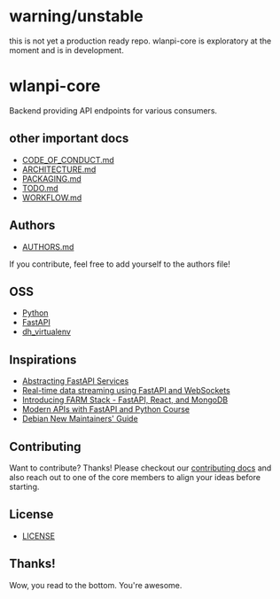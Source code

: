 # warning/unstable

this is not yet a production ready repo. wlanpi-core is exploratory at the moment and is in development.

# wlanpi-core

Backend providing API endpoints for various consumers.

## other important docs

- [CODE_OF_CONDUCT.md](CODE_OF_CONDUCT.md)
- [ARCHITECTURE.md](ARCHITECTURE.md)
- [PACKAGING.md](PACKAGING.md)
- [TODO.md](TODO.md)
- [WORKFLOW.md](WORKFLOW.md)

## Authors

- [AUTHORS.md](AUTHORS.md)

If you contribute, feel free to add yourself to the authors file!

## OSS

- [Python](https://www.python.org/)
- [FastAPI](https://fastapi.tiangolo.com/)
- [dh_virtualenv](https://github.com/spotify/dh-virtualenv)

## Inspirations

- [Abstracting FastAPI Services](https://camillovisini.com/article/abstracting-fastapi-services/)
- [Real-time data streaming using FastAPI and WebSockets](https://stribny.name/blog/2020/07/real-time-data-streaming-using-fastapi-and-websockets/)
- [Introducing FARM Stack - FastAPI, React, and MongoDB](https://www.mongodb.com/developer/how-to/FARM-Stack-FastAPI-React-MongoDB/)
- [Modern APIs with FastAPI and Python Course](https://training.talkpython.fm/courses/getting-started-with-fastapi)
- [Debian New Maintainers' Guide](https://www.debian.org/doc/manuals/maint-guide/)

## Contributing

Want to contribute? Thanks! Please checkout our [contributing docs](CONTRIBUTING.md) and also reach out to one of the core members to align your ideas before starting.

## License

- [LICENSE](LICENSE)

## Thanks!

Wow, you read to the bottom. You're awesome.
